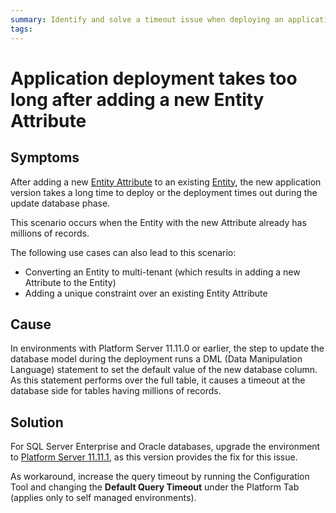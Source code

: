 ```yaml
---
summary: Identify and solve a timeout issue when deploying an application after adding a new Entity Attribute.
tags:
---
```


# Application deployment takes too long after adding a new Entity Attribute

## Symptoms

After adding a new [Entity Attribute](https://success.outsystems.com/Documentation/11/Reference/OutSystems_Language/Data/Modeling_Data/Entity_Attribute) to an existing [Entity](https://success.outsystems.com/Documentation/11/Reference/OutSystems_Language/Data/Modeling_Data/Entity), the new application version takes a long time to deploy or the deployment times out during the update database phase.

This scenario occurs when the Entity with the new Attribute already has millions of records.

The following use cases can also lead to this scenario:

* Converting an Entity to multi-tenant (which results in adding a new Attribute to the Entity)
* Adding a unique constraint over an existing Entity Attribute

## Cause

In environments with Platform Server 11.11.0 or earlier, the step to update the database model during the deployment runs a DML (Data Manipulation Language) statement to set the default value of the new database column. As this statement performs over the full table, it causes a timeout at the database side for tables having millions of records.

## Solution

For SQL Server Enterprise and Oracle databases, upgrade the environment to [Platform Server 11.11.1](https://success.outsystems.com/Support/Release_Notes/11/Platform_Server#Platform_Server_11.11.1), as this version provides the fix for this issue.

As workaround, increase the query timeout by running the Configuration Tool and changing the **Default Query Timeout** under the Platform Tab (applies only to self managed environments).
